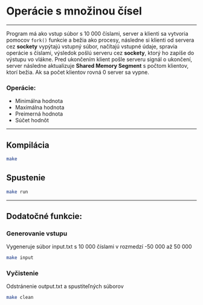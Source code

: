 # Operácie s množinou čísel

---

Program má ako vstup súbor s 10 000 číslami, server a klienti sa vytvoria pomocov `fork()` funkcie a bežia ako procesy, následne si klienti od servera cez **sockety** vypýtajú vstupný súbor, načítajú vstupné údaje, spravia operácie s číslami, výsledok pošlú serveru cez **sockety**, ktorý ho zapíše do výstupu vo vlákne. Pred ukončením klient pošle serveru signál o ukončení, server následne aktualizuje **Shared Memory Segment** s počtom klientov, ktorí bežia. Ak sa počet klientov rovná 0 server sa vypne. 

### Operácie: 
- Minimálna hodnota
- Maximálna hodnota
- Preimerná hodnota
- Súčet hodnôt

---

## Kompilácia
```bash
make 
```

## Spustenie
```bash
make run
```

---
## Dodatočné funkcie:
### Generovanie vstupu
Vygeneruje súbor input.txt s 10 000 číslami v rozmedzí -50 000 až 50 000
```bash
make input
```

### Vyčistenie 
Odstránenie output.txt a spustiteľných súborov
```bash
make clean
```
